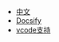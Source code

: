 * [中文](/zh-cn/)
* [Docsify](https://docsify.js.org/#/zh-cn/configuration ':target=_blank')
* [vcode支持](/zh-cn/vscode-markdown)